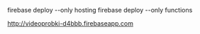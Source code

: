 firebase deploy --only hosting
firebase deploy --only functions

http://videoprobki-d4bbb.firebaseapp.com
